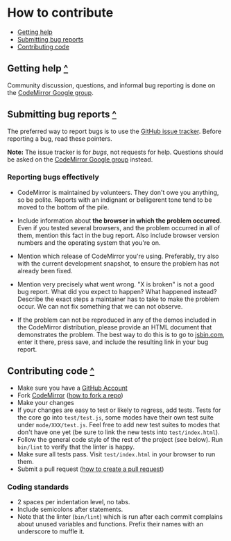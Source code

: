 # How to contribute

- [Getting help](#getting-help-)
- [Submitting bug reports](#submitting-bug-reports-)
- [Contributing code](#contributing-code-)

## Getting help [^](#how-to-contribute)

Community discussion, questions, and informal bug reporting is done on the
[CodeMirror Google group](//groups.google.com/group/codemirror).

## Submitting bug reports [^](#how-to-contribute)

The preferred way to report bugs is to use the
[GitHub issue tracker](//github.com/marijnh/CodeMirror/issues). Before
reporting a bug, read these pointers.

**Note:** The issue tracker is for *bugs*, not requests for help. Questions
should be asked on the
[CodeMirror Google group](//groups.google.com/group/codemirror) instead.

### Reporting bugs effectively

- CodeMirror is maintained by volunteers. They don't owe you anything, so be
  polite. Reports with an indignant or belligerent tone tend to be moved to the
  bottom of the pile.

- Include information about **the browser in which the problem occurred**. Even
  if you tested several browsers, and the problem occurred in all of them,
  mention this fact in the bug report. Also include browser version numbers and
  the operating system that you're on.

- Mention which release of CodeMirror you're using. Preferably, try also with
  the current development snapshot, to ensure the problem has not already been
  fixed.

- Mention very precisely what went wrong. "X is broken" is not a good bug
  report. What did you expect to happen? What happened instead? Describe the
  exact steps a maintainer has to take to make the problem occur. We can not
  fix something that we can not observe.

- If the problem can not be reproduced in any of the demos included in the
  CodeMirror distribution, please provide an HTML document that demonstrates
  the problem. The best way to do this is to go to
  [jsbin.com](//jsbin.com/ihunin/edit), enter it there, press save, and
  include the resulting link in your bug report.

## Contributing code [^](#how-to-contribute)

- Make sure you have a [GitHub Account](https://github.com/signup/free)
- Fork [CodeMirror](https://github.com/marijnh/CodeMirror/)
  ([how to fork a repo](https://help.github.com/articles/fork-a-repo))
- Make your changes
- If your changes are easy to test or likely to regress, add tests.
  Tests for the core go into `test/test.js`, some modes have their own
  test suite under `mode/XXX/test.js`. Feel free to add new test
  suites to modes that don't have one yet (be sure to link the new
  tests into `test/index.html`).
- Follow the general code style of the rest of the project (see
  below). Run `bin/lint` to verify that the linter is happy.
- Make sure all tests pass. Visit `test/index.html` in your browser to
  run them.
- Submit a pull request
([how to create a pull request](https://help.github.com/articles/fork-a-repo))

### Coding standards

- 2 spaces per indentation level, no tabs.
- Include semicolons after statements.
- Note that the linter (`bin/lint`) which is run after each commit
  complains about unused variables and functions. Prefix their names
  with an underscore to muffle it.
